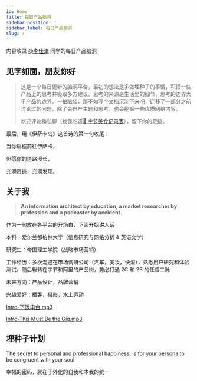 ```yaml
---
id: Home
title: 每日产品脑洞
sidebar_position: 1
sidebar_label: 每日产品脑洞
slug: /
---
```


内容收录 [@李佳津](#) 同学的每日产品脑洞

## 见字如面，朋友你好

> 这是一个每日更新的脑洞平台，最初的想法是多做埋种子的事情，积攒一些产品上的思考并吸取多方建议。思考的来源是生活里的细节，思考的边界大于产品的边界。一拍脑袋，那不如写个文档沉淀下来吧，迁移了一部分之前讨论过的问题。除了会自产主题和思考，也会挖掘一些优质网络内容。
>
> 欢迎评论和私聊（找我吃饭[🍅 字节美食记录表](https://bytedance.feishu.cn/docs/doccnv5Rq6S3fOz6WiYfig6xc9e#BOOEV8)），留下你的足迹。

最后，用《伊萨卡岛》这首诗的第一句收尾：

当你启程前往伊萨卡，

但愿你的道路漫长，

充满奇迹，充满发现。

## 关于我

> **An information architect by education, a market researcher by profession and a podcaster by accident.**

作为一句放在各平台的开场白，下面开始讲人话

本科：爱尔兰都柏林大学（信息研究与网络分析 & 英语文学）

研究生：帝国理工学院（战略市场营销）

工作经历：多次混迹在市场调研公司（汽车，美妆，快消），熟悉用户研究和体验测试。随后辗转在字节和阿里的产品岗，势必打通 2C 和 2B 的任督二脉

未来方向：产品设计，品牌营销

兴趣爱好：[播客](https://mp.weixin.qq.com/s/urpRKpF_kxEQwpqIYKH4Lg)，[摄影](https://bytedance.feishu.cn/docs/doccny9Wzab1zhxXJxwpOzo18Yf?from=from_copylink)，水上运动

[Intro-下饭电台.mp3](https://bytedance.feishu.cn/file/boxcn3xR4jZMzN5eHc0tvtlfqef?from=from)

[Intro-This Must Be the Gig.mp3](https://bytedance.feishu.cn/file/boxcnViW0LiBdPYCtGdtxuD3YRC)

## 埋种子计划

The secret to personal and professional happiness, is for your persona to be congruent with your soul

幸福的密码，就在于外化的自我和本我的统一